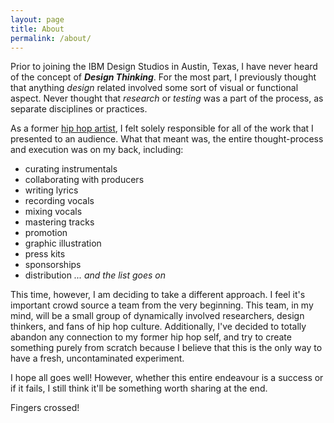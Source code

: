 ```yaml
---
layout: page
title: About
permalink: /about/
---
```


Prior to joining the IBM Design Studios in Austin, Texas, I have never heard of the concept of ***Design Thinking***. For the most part, I previously thought that anything *design* related involved some sort of visual or functional aspect. Never thought that *research* or *testing* was a part of the process, as separate disciplines or practices.

As a former [hip hop artist](http://youtube.com/skycizzle), I felt solely responsible for all of the work that I presented to an audience. What that meant was, the entire thought-process and execution was on my back, including:

- curating instrumentals
- collaborating with producers
- writing lyrics
- recording vocals
- mixing vocals
- mastering tracks
- promotion
- graphic illustration
- press kits
- sponsorships
- distribution
_... and the list goes on_

This time, however, I am deciding to take a different approach. I feel it's important crowd source a team from the very beginning. This team, in my mind, will be a small group of dynamically involved researchers, design thinkers, and fans of hip hop culture. Additionally, I've decided to totally abandon any connection to my former hip hop self, and try to create something purely from scratch because I believe that this is the only way to have a fresh, uncontaminated experiment.

I hope all goes well! However, whether this entire endeavour is a success or if it fails, I still think it'll be something worth sharing at the end.

Fingers crossed!